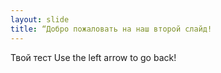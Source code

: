 ```yaml
---
layout: slide
title: “Добро пожаловать на наш второй слайд!
---
```

Твой тест
Use the left arrow to go back!
